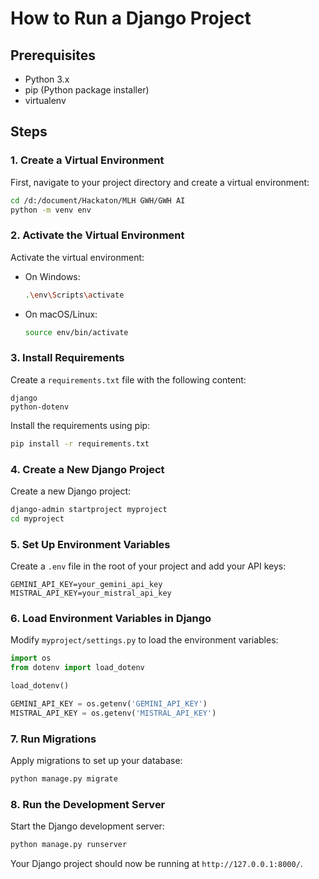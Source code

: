 # How to Run a Django Project

## Prerequisites
- Python 3.x
- pip (Python package installer)
- virtualenv

## Steps

### 1. Create a Virtual Environment
First, navigate to your project directory and create a virtual environment:
```bash
cd /d:/document/Hackaton/MLH GWH/GWH AI
python -m venv env
```

### 2. Activate the Virtual Environment
Activate the virtual environment:
- On Windows:
    ```bash
    .\env\Scripts\activate
    ```
- On macOS/Linux:
    ```bash
    source env/bin/activate
    ```

### 3. Install Requirements
Create a `requirements.txt` file with the following content:
```
django
python-dotenv
```
Install the requirements using pip:
```bash
pip install -r requirements.txt
```

### 4. Create a New Django Project
Create a new Django project:
```bash
django-admin startproject myproject
cd myproject
```

### 5. Set Up Environment Variables
Create a `.env` file in the root of your project and add your API keys:
```
GEMINI_API_KEY=your_gemini_api_key
MISTRAL_API_KEY=your_mistral_api_key
```

### 6. Load Environment Variables in Django
Modify `myproject/settings.py` to load the environment variables:
```python
import os
from dotenv import load_dotenv

load_dotenv()

GEMINI_API_KEY = os.getenv('GEMINI_API_KEY')
MISTRAL_API_KEY = os.getenv('MISTRAL_API_KEY')
```

### 7. Run Migrations
Apply migrations to set up your database:
```bash
python manage.py migrate
```

### 8. Run the Development Server
Start the Django development server:
```bash
python manage.py runserver
```

Your Django project should now be running at `http://127.0.0.1:8000/`.
